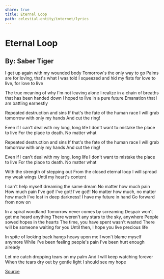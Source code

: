 ```yaml
---
share: true
title: Eternal Loop
path: celestial-entity/internet/lyrics
---
```

# Eternal Loop 
## By: Saber Tiger
I get up again with my wounded body
Tomorrow's the only way to go
Palms are for loving, that's what I was told
I squeezed and hid my fists for love to live, for love to live

The true meaning of why I'm not leaving alone
I realize in a chain of breaths that has been handed down
I hoped to live in a pure future
Emanation that I am battling earnestly

Repeated destruction and sins
If that's the fate of the human race
I will grab tomorrow with only my hands
And cut the ring!

Even if I can't deal with my long, long life
I don't want to mistake the place to live
For the place to death. No matter what

Repeated destruction and sins
If that's the fate of the human race
I will grab tomorrow with only my hands
And cut the ring!

Even if I can't deal with my long, long life
I don't want to mistake the place to live
For the place to death. No matter what

With the strength of stepping out
From the closed eternal loop
I will spread my weak wings
Until my heart's content

I can't help myself dreaming the same dream
No matter how much pain
How much pain I've got! I've got! I've got!!
No matter how much, no matter how much
I've lost in deep darkness!
I have my future in hand
Go forward from now on

In a spiral woodland
Tomorrow never comes by screaming
Despair won't get me heard anything
There weren't any stars to the sky, anywhere
People sowed hopes in the hearts
The time, you have spent wasn't wasted
There will be someone waiting for you
Until then, I hope you live precious life

In spite of looking back hangs heavy upon me
I won't blame myself anymore
While I've been feeling people's pain
I've been hurt enough already

Let me catch dropping tears on my palm
And I will keep watching forever
When the tears dry out by gentle light
I should see my hope

[Source](https://www.letras.com/saber-tiger/1887399/)